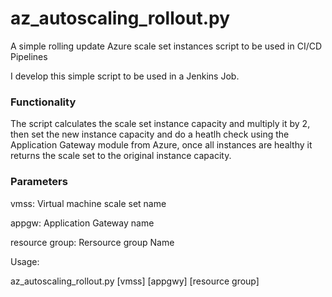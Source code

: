 # az_autoscaling_rollout.py
A simple rolling update Azure scale set instances script to be used in CI/CD Pipelines 

I develop this simple script to be used in a Jenkins Job. 

### Functionality
The script calculates the scale set instance capacity and multiply it by 2, then set the new instance capacity and do a 
heatlh check using the Application Gateway module from Azure, once all instances are healthy it returns the scale set to 
the original instance capacity.

### Parameters

vmss: Virtual machine scale set name

appgw:  Application Gateway name

resource group: Rersource group Name

Usage: 

az_autoscaling_rollout.py [vmss] [appgwy] [resource group]

